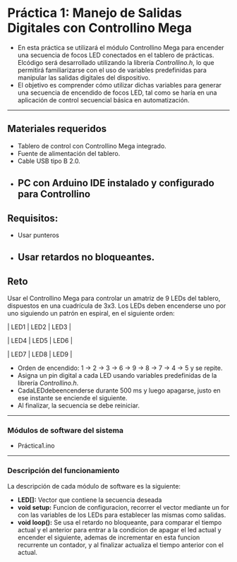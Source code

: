 # Práctica 1: Manejo de Salidas Digitales con Controllino Mega

- En esta práctica se utilizará el módulo Controllino Mega para encender una secuencia de focos LED conectados en el tablero de prácticas. Elcódigo será desarrollado utilizando la librería _Controllino.h_, lo que permitirá familiarizarse con el uso  de variables predefinidas para manipular las salidas digitales del dispositivo.
- El objetivo es comprender cómo utilizar dichas variables para generar una secuencia de encendido de focos LED, tal como se haría en una aplicación de control
secuencial básica en automatización.
---
##  Materiales requeridos
 - Tablero de control con Controllino Mega integrado.
 - Fuente de alimentación del tablero.
 - Cable USB tipo B 2.0.
 - PC con Arduino IDE instalado y configurado para Controllino
   ---
## Requisitos:
 - Usar punteros
 - Usar retardos no bloqueantes.
   ---
## Reto
 Usar el Controllino Mega para controlar un amatriz de 9 LEDs del tablero, dispuestos en una cuadrícula de 3x3. Los LEDs deben encenderse uno por uno siguiendo un  patrón en espiral, en el siguiente orden:

| LED1  | LED2  | LED3  |

| LED4  | LED5  | LED6  |

| LED7  | LED8  | LED9  |
- Orden de encendido:  1 → 2 → 3 → 6 → 9 → 8 → 7 → 4 → 5 y se repite.
- Asigna un pin digital a cada LED usando variables predefinidas de la librería  _Controllino.h_.
- CadaLEDdebeencenderse durante 500 ms y luego apagarse, justo en ese  instante se enciende el siguiente.
- Al finalizar, la secuencia se debe reiniciar.
---
### Módulos de software del sistema
- Práctica1.ino
---
### Descripción del funcionamiento
La descripción de cada módulo de software es la siguiente:
- **LED[]:** Vector que contiene la secuencia deseada
- **void setup:** Funcion de configuracion, recorrer el vector mediante un for con las variables de los LEDs para establecer las mismas como salidas. 
- **void loop():** Se usa el retardo no bloqueante, para comparar el tiempo actual y el anterior para entrar a la condicion de apagar el led actual y encender el siguiente, ademas de incrementar en esta funcion recurrente un contador, y al finalizar actualiza el tiempo anterior con el actual. 


 

